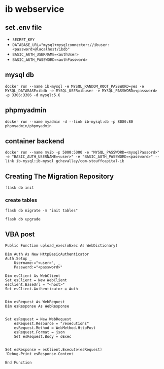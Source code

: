 # ib webservice

## set .env file
- `SECRET_KEY`
- `DATABASE_URL="mysql+mysqlconnector://ibuser:<password>@localhost/ibdb"`
- `BASIC_AUTH_USERNAME=<authUser>`
- `BASIC_AUTH_PASSWORD=<authPassword>`

## mysql db
`docker run --name ib-mysql -e MYSQL_RANDOM_ROOT_PASSWORD=yes -e MYSQL_DATABASE=ibdb -e MYSQL_USER=ibuser -e MYSQL_PASSWORD=<password> -p 3306:3306 -d mysql:5.6`


## phpmyadmin
`docker run --name myadmin -d --link ib-mysql:db -p 8080:80 phpmyadmin/phpmyadmin`


## container backend
`docker run --name myib -p 5000:5000 -e "MYSQL_PASSWORD=<mysqlPassord>" -e "BASIC_AUTH_USERNAME=<user>" -e "BASIC_AUTH_PASSWORD=<password>" --link ib-mysql:ib-mysql gchevalley/com-stouffcapital-ib`


## Creating The Migration Repository
`flask db init`


### create tables
`flask db migrate -m "init tables"`

`flask db upgrade`


## VBA post

```
Public Function upload_exec(oExec As WebDictionary)

Dim Auth As New HttpBasicAuthenticator
Auth.Setup _
    Username:="<user>", _
    Password:="<password>"

Dim esClient As WebClient
Set esClient = New WebClient
esClient.BaseUrl = "<host>"
Set esClient.Authenticator = Auth


Dim esRequest As WebRequest
Dim esResponse As WebResponse


Set esRequest = New WebRequest
    esRequest.Resource = "/executions"
    esRequest.Method = WebMethod.HttpPost
    esRequest.Format = json
    Set esRequest.Body = oExec


Set esResponse = esClient.Execute(esRequest)
'Debug.Print esResponse.Content

End Function
```
